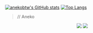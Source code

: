 [![anekobtw's GitHub stats](https://github-readme-stats.vercel.app/api?username=anekobtw&theme=tokyonight)](https://github.com/anuraghazra/github-readme-stats)
[![Top Langs](https://github-readme-stats.vercel.app/api/top-langs/?username=anekobtw&theme=tokyonight)](https://github.com/anuraghazra/github-readme-stats)

> // Aneko


<div align="center">
  <img src="https://img.shields.io/badge/@anekobtw__-blue?logo=discord&logoColor=white&style=for-the-badge"/>
  <a href="https://t.me/anekobtw">
    <img src="https://img.shields.io/badge/-%40anekobtw-blue?logo=telegram&logoColor=white&style=for-the-badge"/>
  </a>
</div>
